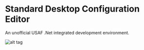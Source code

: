# Standard Desktop Configuration Editor

An unofficial USAF .Net integrated development environment.

![alt tag](https://github.com/mason-wolf/sdce/blob/master/resources/screenshot.png)

